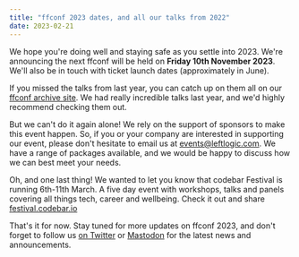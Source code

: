 ```yaml
---
title: "ffconf 2023 dates, and all our talks from 2022"
date: 2023-02-21
---
```


We hope you're doing well and staying safe as you settle into 2023. We're announcing the next ffconf will be held on **Friday 10th November 2023**. We'll also be in touch with ticket launch dates (approximately in June).

If you missed the talks from last year, you can catch up on them all on our [ffconf archive site](https://ffconf.org/talks/?filter=&years=2022). We had really incredible talks last year, and we'd highly recommend checking them out.

But we can't do it again alone! We rely on the support of sponsors to make this event happen. So, if you or your company are interested in supporting our event, please don't hesitate to email us at [events@leftlogic.com](mailto:events@leftlogic.com?subject=sponsorship). We have a range of packages available, and we would be happy to discuss how we can best meet your needs.

Oh, and one last thing! We wanted to let you know that codebar Festival is running 6th-11th March. A five day event with workshops, talks and panels covering all things tech, career and wellbeing. Check it out and share [festival.codebar.io](https://festival.codebar.io)

That's it for now. Stay tuned for more updates on ffconf 2023, and don't forget to follow us [on Twitter](https://twitter.com/ffconf) or [Mastodon](https://social.ffconf.org/@ffconf) for the latest news and announcements.
